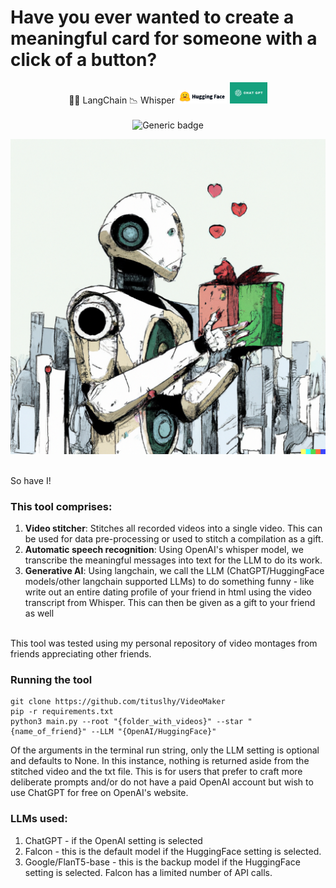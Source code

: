 # Have you ever wanted to create a meaningful card for someone with a click of a button?

<div align="center">

🦜️🔗 LangChain
📉 Whisper
<img width = "80px" src="images/huggingface.png">
<img width = "60px" src="images/chatgpt.png">
<br><br>
![Generic badge](https://img.shields.io/badge/STATUS-INPROGRESS-<COLOR>.svg)
</div>

<p align="center">
  <img src="images/AI_gift.png">
</p> <br>
So have I! 

### This tool comprises: <br>
1. **Video stitcher**: Stitches all recorded videos into a single video. This can be used for data pre-processing or used to stitch a compilation as a gift.
2. **Automatic speech recognition**: Using OpenAI's whisper model, we transcribe the meaningful messages into text for the LLM to do its work.
3. **Generative AI**: Using langchain, we call the LLM (ChatGPT/HuggingFace models/other langchain supported LLMs) to do something funny - like write out an entire dating profile of your friend in html using the video transcript from Whisper. This can then be given as a gift to your friend as well
<br>
This tool was tested using my personal repository of video montages from friends appreciating other friends.

### Running the tool
```
git clone https://github.com/tituslhy/VideoMaker
pip -r requirements.txt
python3 main.py --root "{folder_with_videos}" --star "{name_of_friend}" --LLM "{OpenAI/HuggingFace}"
```
Of the arguments in the terminal run string, only the LLM setting is optional and defaults to None. In this instance, nothing is returned aside from the stitched video and the txt file. This is for users that prefer to craft more deliberate prompts and/or do not have a paid OpenAI account but wish to use ChatGPT for free on OpenAI's website.

### LLMs used:
1. ChatGPT - if the OpenAI setting is selected
2. Falcon - this is the default model if the HuggingFace setting is selected.
3. Google/FlanT5-base - this is the backup model if the HuggingFace setting is selected. Falcon has a limited number of API calls.
